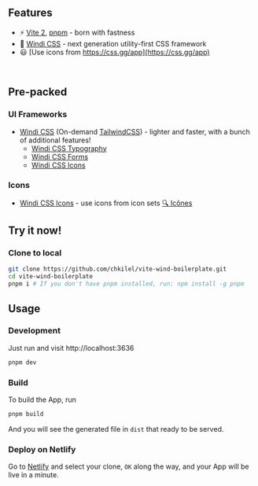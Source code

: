## Features

- ⚡️ [Vite 2](https://github.com/vitejs/vite), [pnpm](https://pnpm.js.org/) - born with fastness
- 🎨 [Windi CSS](https://github.com/windicss/windicss) - next generation utility-first CSS framework
- 😃 [Use icons from https://css.gg/app](https://css.gg/app)

<br>

## Pre-packed

### UI Frameworks

- [Windi CSS](https://github.com/windicss/windicss) (On-demand [TailwindCSS](https://tailwindcss.com/)) - lighter and faster, with a bunch of additional features!
  - [Windi CSS Typography](https://windicss.org/plugins/official/typography.html)
  - [Windi CSS Forms](https://windicss.org/plugins/official/forms.html)
  - [Windi CSS Icons](https://github.com/windicss/plugins/tree/main/packages/icons)

### Icons

- [Windi CSS Icons](https://iconify.design) - use icons from icon sets [ 🔍 Icônes](https://github.com/windicss/plugins/tree/main/packages/icons#available-icons-classes)

## Try it now!

### Clone to local

```bash
git clone https://github.com/chkilel/vite-wind-boilerplate.git
cd vite-wind-boilerplate
pnpm i # If you don't have pnpm installed, run: npm install -g pnpm
```
## Usage

### Development

Just run and visit http://localhost:3636

```bash
pnpm dev
```

### Build

To build the App, run

```bash
pnpm build
```

And you will see the generated file in `dist` that ready to be served.

### Deploy on Netlify

Go to [Netlify](https://app.netlify.com/start) and select your clone, `OK` along the way, and your App will be live in a minute.
